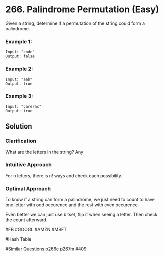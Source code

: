 # 266. Palindrome Permutation (Easy)

Given a string, determine if a permutation of the string could form a palindrome.

### Example 1:
```
Input: "code"
Output: false
```

### Example 2:
```
Input: "aab"
Output: true
```

### Example 3:
```
Input: "carerac"
Output: true
```

## Solution
### Clarification
What are the letters in the string? Any

### Intuitive Approach
For n letters, there is n! ways and check each possibility.

### Optimal Approach
To know if a string can form a palindrome, we just need to count to have one letter with odd occurence and the rest with even occurence.

Even better we can just use bitset, flip it when seeing a letter. Then check the count afterward.

#FB #GOOGL #AMZN #MSFT

#Hash Table

#Similar Questions [p266e](../p266e/README.md) [p267m](../p267m/README.me) [#409](../p409e/README.md)
